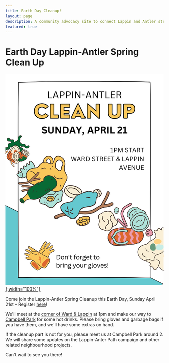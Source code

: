 ```yaml
---
title: Earth Day Cleanup!
layout: page
description: A community advocacy site to connect Lappin and Antler streets beneath a planned GO train underpass.
featured: true
---
```


# Earth Day Lappin-Antler Spring Clean Up

[![image-title-here](/images/illustrations/clean-up-earth-day-2024.svg){:width="100%"}](/images/illustrations/clean-up-earth-day-2024.svg)

Come join the Lappin-Antler Spring Cleanup this Earth Day, Sunday April 21st – Register [here](https://www.eventbrite.com/e/lappin-antler-spring-cleanup-tickets-870611511467?aff=oddtdtcreator)!

We'll meet at the [corner of Ward & Lappin](https://www.eventbrite.com/e/lappin-antler-spring-cleanup-tickets-870611511467?aff=oddtdtcreator) at 1pm and make our way to [Campbell Park](https://www.eventbrite.com/e/lappin-antler-spring-cleanup-tickets-870611511467?aff=oddtdtcreator) for some hot drinks. Please bring gloves and garbage bags if you have them, and we'll have some extras on hand.

If the cleanup part is not for you, please meet us at Campbell Park around 2. We will share some updates on the Lappin-Anter Path campaign and other related neighbourhood projects.

Can't wait to see you there!
